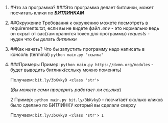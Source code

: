 1. #Что за программа? 
   ###Это программа делает битлинки, может посчитать клики по **_БИТЛИНКАМ_**

2. ##Окружение
   Требования к окружению можете посмотреть в requirements.txt, если вы не видете файл *.env* - это нормально ведь он скрыт от вас(там хранится токен для программы) *requests* - нуден что бы делать _битлинки_

3. ##Как начать?
   Что бы запустить программу надо написать в консоль (terminal) `python main.py "ссылка"`

4. ###Примеры
   Пример: `python main.py https://dvmn.org/modules` - будет выводить битлинк(сслыку можно поменять)

   Получаем: `bit.ly/3bKvkyD
   <class 'str'>`

   (_Вы можете сами проверить работает-ли ссылка_)

   2 Пример: `python main.py bit.ly/3bKvkyD` - посчитает сколько кликов было сделано по БИТЛИНКУ который вы сделали сверху

   Получаем: `bit.ly/3bKvkyD
   <class 'str'>
   1`